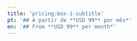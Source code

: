 ```yaml
---
title: 'pricing:box-1-subtitle'
pt: '## A partir de **USD 99** por mês*'
en: '## From **USD 99** per month*'
---
```


